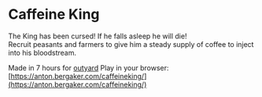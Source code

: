 # Caffeine King
The King has been cursed! If he falls asleep he will die!  
Recruit peasants and farmers to give him a steady supply of coffee to inject into his bloodstream.

Made in 7 hours for [outyard](https://outyard.github.io/)
Play in your browser: [https://anton.bergaker.com/caffeineking/](https://anton.bergaker.com/caffeineking/)
